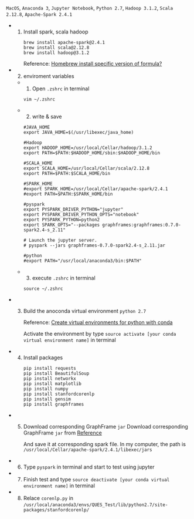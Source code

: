 `MacOS`, `Anaconda 3`, `Jupyter Notebook`, `Python 2.7`, `Hadoop 3.1.2`, `Scala 2.12.8`, `Apache-Spark 2.4.1` 

- 1. Install spark, scala hadoop
      ```
      brew install apache-spark@2.4.1
      brew install scala@2.12.8
      brew install hadoop@3.1.2
      ```
      Reference: [Homebrew install specific version of formula?
](https://stackoverflow.com/questions/3987683/homebrew-install-specific-version-of-formula)
      
- 2. enviroment variables

  - 1. Open `.zshrc` in terminal

    `vim ~/.zshrc`

  - 2. write & save
    ```
    #JAVA_HOME
    export JAVA_HOME=$(/usr/libexec/java_home)

    #Hadoop
    export HADOOP_HOME=/usr/local/Cellar/hadoop/3.1.2
    export PATH=$PATH:$HADOOP_HOME/sbin:$HADOOP_HOME/bin

    #SCALA_HOME
    export SCALA_HOME=/usr/local/Cellar/scala/2.12.8
    export PATH=$PATH:$SCALA_HOME/bin

    #SPARK_HOME
    #export SPARK_HOME=/usr/local/Cellar/apache-spark/2.4.1
    #export PATH=$PATH:$SPARK_HOME/bin

    #pyspark
    export PYSPARK_DRIVER_PYTHON="jupyter"
    export PYSPARK_DRIVER_PYTHON_OPTS="notebook"
    export PYSPARK_PYTHON=python2
    export SPARK_OPTS="--packages graphframes:graphframes:0.7.0-spark2.4-s_2.11"
    
    # Launch the jupyter server.
    # pyspark --jars graphframes-0.7.0-spark2.4-s_2.11.jar

    #python
    #export PATH="/usr/local/anaconda3/bin:$PATH"
    ```
  - 3. execute `.zshrc` in terminal
  
    `source ~/.zshrc`

- 3. Build the anoconda virtual environment `python 2.7`

     Reference: [Create virtual environments for python with conda](https://uoa-eresearch.github.io/eresearch-cookbook/recipe/2014/11/20/conda/)
     
     Activate the environment by type `source activate [your conda virtual environment name]` in terminal

- 4. Install packages 
      ```
      pip install requests
      pip install BeautifulSoup
      pip install networkx
      pip install matplotlib
      pip install numpy
      pip install stanfordcorenlp
      pip install gensim
      pip install graphframes
      ```
- 5. Download corresponding GraphFrame `jar` 
     Download corresponding GraphFrame `jar` from [Reference](https://dl.bintray.com/spark-packages/maven/graphframes/graphframes/0.7.0-spark2.4-s_2.11/)
     
     And save it at corresponding spark file. In my computer, the path is `/usr/local/Cellar/apache-spark/2.4.1/libexec/jars`

- 6. Type `pyspark` in terminal and start to test using jupyter

- 7. Finish test and type `source deactivate [your conda virtual environment name]` in terminal

- 8. Relace `corenlp.py` in `/usr/local/anaconda3/envs/QUES_Test/lib/python2.7/site-packages/stanfordcorenlp/`